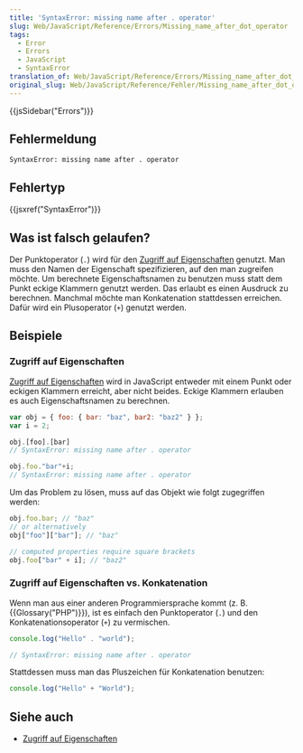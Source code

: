 ```yaml
---
title: 'SyntaxError: missing name after . operator'
slug: Web/JavaScript/Reference/Errors/Missing_name_after_dot_operator
tags:
  - Error
  - Errors
  - JavaScript
  - SyntaxError
translation_of: Web/JavaScript/Reference/Errors/Missing_name_after_dot_operator
original_slug: Web/JavaScript/Reference/Fehler/Missing_name_after_dot_operator
---
```

{{jsSidebar("Errors")}}

## Fehlermeldung

    SyntaxError: missing name after . operator

## Fehlertyp

{{jsxref("SyntaxError")}}

## Was ist falsch gelaufen?

Der Punktoperator (`.`) wird für den [Zugriff auf Eigenschaften](/de/docs/Web/JavaScript/Reference/Operators/Property_Accessors) genutzt. Man muss den Namen der Eigenschaft spezifizieren, auf den man zugreifen möchte. Um berechnete Eigenschaftsnamen zu benutzen muss statt dem Punkt eckige Klammern genutzt werden. Das erlaubt es einen Ausdruck zu berechnen. Manchmal möchte man Konkatenation stattdessen erreichen. Dafür wird ein Plusoperator (`+`) genutzt werden.

## Beispiele

### Zugriff auf Eigenschaften

[Zugriff auf Eigenschaften](/de/docs/Web/JavaScript/Reference/Operators/Property_Accessors) wird in JavaScript entweder mit einem Punkt oder eckigen Klammern erreicht, aber nicht beides. Eckige Klammern erlauben es auch Eigenschaftsnamen zu berechnen.

```js example-bad
var obj = { foo: { bar: "baz", bar2: "baz2" } };
var i = 2;

obj.[foo].[bar]
// SyntaxError: missing name after . operator

obj.foo."bar"+i;
// SyntaxError: missing name after . operator
```

Um das Problem zu lösen, muss auf das Objekt wie folgt zugegriffen werden:

```js example-good
obj.foo.bar; // "baz"
// or alternatively
obj["foo"]["bar"]; // "baz"

// computed properties require square brackets
obj.foo["bar" + i]; // "baz2"
```

### Zugriff auf Eigenschaften vs. Konkatenation

Wenn man aus einer anderen Programmiersprache kommt (z. B. {{Glossary("PHP")}}), ist es einfach den Punktoperator (`.`) und den Konkatenationsoperator (`+`) zu vermischen.

```js example-bad
console.log("Hello" . "world");

// SyntaxError: missing name after . operator
```

Stattdessen muss man das Pluszeichen für Konkatenation benutzen:

```js example-good
console.log("Hello" + "World");
```

## Siehe auch

- [Zugriff auf Eigenschaften](/de/docs/Web/JavaScript/Reference/Operators/Property_Accessors)
